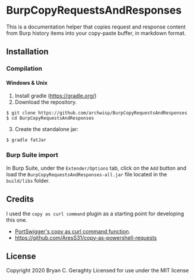 # BurpCopyRequestsAndResponses
This is a documentation helper that copies request and response content from Burp history items into your copy-paste buffer, in markdown format.

## Installation
### Compilation 
#### Windows & Unix
1. Install gradle (<https://gradle.org/>)
2. Download the repository.
```shell
$ git clone https://github.com/archwisp/BurpCopyRequestsAndResponses
$ cd BurpCopyRequestsAndResponses
```
3. Create the standalone jar:
```shell
$ gradle fatJar
```

### Burp Suite import
In Burp Suite, under the `Extender/Options` tab, click on the `Add` button and load the `BurpCopyRequestsAndResponses-all.jar` file located in the `build/libs` folder.

## Credits
I used the `copy as curl command` plugin as a starting point for developing this one.
- [PortSwigger's copy as curl command function](http://releases.portswigger.net/2013/09/v1517.html).
- https://github.com/AresS31/copy-as-powershell-requests

## License
Copyright 2020 Bryan C. Geraghty
Licensed for use under the MIT license
